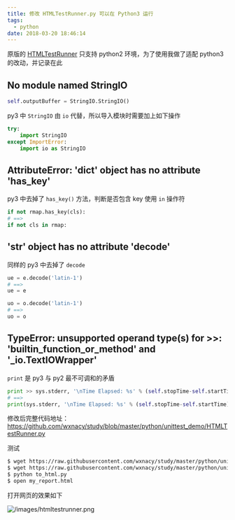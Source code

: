 ```yaml
---
title: 修改 HTMLTestRunner.py 可以在 Python3 运行
tags:
  - python
date: 2018-03-20 18:46:14
---
```



原版的 [HTMLTestRunner](http://tungwaiyip.info/software/HTMLTestRunner.html) 只支持 python2 环境，为了使用我做了适配 python3 的改动，并记录在此
<!-- more --><!-- toc -->
## No module named StringIO
```python
self.outputBuffer = StringIO.StringIO()
```
py3 中 `StringIO` 由 `io` 代替，所以导入模块时需要加上如下操作
```python
try:
    import StringIO
except ImportError:
    import io as StringIO
```

## AttributeError: 'dict' object has no attribute 'has_key'
py3 中去掉了 `has_key()` 方法，判断是否包含 key 使用 `in` 操作符
```python
if not rmap.has_key(cls):
# ==>
if not cls in rmap:
```
## 'str' object has no attribute 'decode'
同样的 py3 中去掉了 `decode`
```python
ue = e.decode('latin-1')
# ==>
ue = e

uo = o.decode('latin-1')
# ==>
uo = o
```
## TypeError: unsupported operand type(s) for >>: 'builtin_function_or_method' and '_io.TextIOWrapper'
`print` 是 py3 与 py2 最不可调和的矛盾
```python
print >> sys.stderr, '\nTime Elapsed: %s' % (self.stopTime-self.startTime)
# ==>
print(sys.stderr, '\nTime Elapsed: %s' % (self.stopTime-self.startTime))
```

修改后完整代码地址： https://github.com/wxnacy/study/blob/master/python/unittest_demo/HTMLTestRunner.py

测试
```bash
$ wget https://raw.githubusercontent.com/wxnacy/study/master/python/unittest_demo/HTMLTestRunner.py
$ wget https://raw.githubusercontent.com/wxnacy/study/master/python/unittest_demo/to_html.py
$ python to_html.py
$ open my_report.html
```
打开网页的效果如下

![/images/htmltestrunner.png](/images/htmltestrunner.png)
